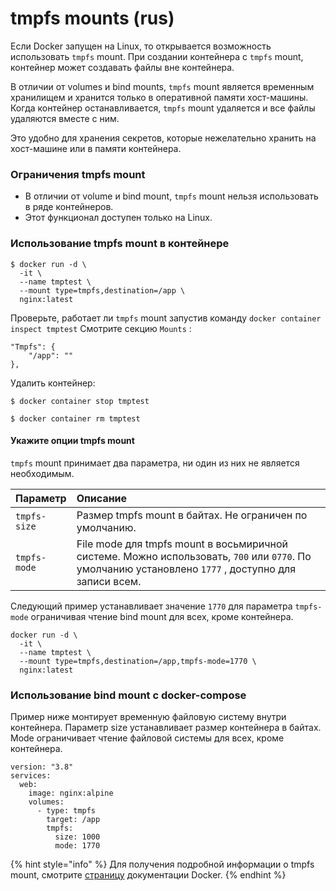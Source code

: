 # tmpfs mounts \(rus\)

Если Docker запущен на Linux, то открывается возможность использовать  `tmpfs` mount. При создании контейнера с  `tmpfs` mount, контейнер может создавать файлы вне контейнера.

В отличии от  volumes и bind mounts,  `tmpfs` mount является временным хранилищем и хранится только в оперативной памяти хост-машины. Когда контейнер останавливается, `tmpfs` mount удаляется и все файлы удаляются вместе с ним. 

Это удобно для хранения секретов, которые нежелательно хранить на хост-машине или в памяти контейнера. 

### Ограничения tmpfs mount <a id="limitations-of-tmpfs-mounts"></a>

* В отличии от volume и bind mount, `tmpfs` mount нельзя использовать в ряде контейнеров.
* Этот функционал доступен только на Linux.

### Использование tmpfs mount в контейнере <a id="use-a-tmpfs-mount-in-a-container"></a>

```text
$ docker run -d \
  -it \
  --name tmptest \
  --mount type=tmpfs,destination=/app \
  nginx:latest
```

Проверьте, работает ли  `tmpfs` mount запустив команду `docker container inspect tmptest` Смотрите секцию `Mounts` :

```text
"Tmpfs": {
    "/app": ""
},
```

Удалить контейнер:

```text
$ docker container stop tmptest

$ docker container rm tmptest
```

#### Укажите опции tmpfs mount <a id="specify-tmpfs-options"></a>

`tmpfs` mount принимает два параметра, ни один из них не является необходимым.

| Параметр   | Описание |
| :--- | :--- |
| `tmpfs-size` | Размер tmpfs mount в байтах. Не ограничен по умолчанию. |
| `tmpfs-mode` | File mode для tmpfs mount в восьмиричной системе. Можно использовать, `700` или `0770`. По умолчанию установлено `1777` , доступно для записи всем. |

Следующий пример устанавливает значение `1770` для параметра `tmpfs-mode` ограничивая чтение bind mount для всех, кроме контейнера. 

```text
docker run -d \
  -it \
  --name tmptest \
  --mount type=tmpfs,destination=/app,tmpfs-mode=1770 \
  nginx:latest
```

### Использование bind mount с docker-compose

Пример ниже монтирует временную файловую систему внутри контейнера. Параметр size устанавливает размер контейнера в байтах. Mode ограничивает чтение файловой системы для всех, кроме контейнера.

```text
version: "3.8"
services:
  web:
    image: nginx:alpine
    volumes:
      - type: tmpfs
        target: /app
        tmpfs:
          size: 1000
          mode: 1770
```

{% hint style="info" %}
Для получения подробной информации о  tmpfs mount, смотрите [страницу](https://docs.docker.com/storage/tmpfs/) документации Docker.
{% endhint %}

